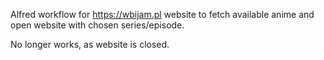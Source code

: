 Alfred workflow for https://wbijam.pl website to fetch available anime and open website with chosen series/episode.

No longer works, as website is closed.
